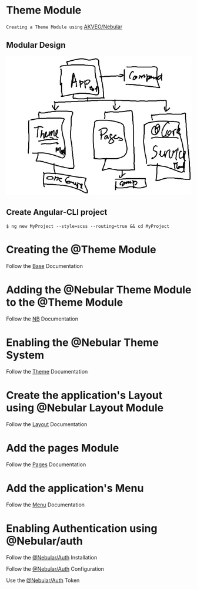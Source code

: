 # Theme Module

`Creating a Theme Module using` [AKVEO/Nebular](https://akveo.github.io/nebular/#/docs/getting-started/what-is-nebular)

## Modular Design

![alt tag](./docs/ModuleDesign.png)

## Create Angular-CLI project

```
$ ng new MyProject --style=scss --routing=true && cd MyProject
```

# Creating the @Theme Module

Follow the [Base](./docs/BASE.md) Documentation

# Adding the @Nebular Theme Module to the @Theme Module

Follow the [NB](./docs/NB.md) Documentation

# Enabling the @Nebular Theme System

Follow the [Theme](./docs/THEME.md) Documentation

# Create the application's Layout using @Nebular Layout Module

Follow the [Layout](./docs/LAYOUT.md) Documentation

# Add the pages Module

Follow the [Pages](./docs/PAGES.md) Documentation

# Add the application's Menu

Follow the [Menu](./docs/MENU.md) Documentation

# Enabling Authentication using @Nebular/auth

Follow the [@Nebular/Auth](https://akveo.github.io/nebular/docs/auth/installation#installation) Installation

Follow the [@Nebular/Auth](https://akveo.github.io/nebular/#/docs/auth/configuring-a-provider) Configuration

Use the [@Nebular/Auth](https://akveo.github.io/nebular/#/docs/auth/getting-user-token) Token 
